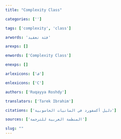 ```yaml
---
title: "Complexity Class"

categories: ['']

tags: ['complexity', 'class']

arwords: 'فئة تعقيد'

arexps: []

enwords: ['Complexity Class']

enexps: []

arlexicons: ['ف']

enlexicons: ['C']

authors: ['Ruqayya Roshdy']

translators: ['Tarek Ibrahim']

citations: ['دليل أكسفورد في السانيات الحاسوبية']

sources: ['المنظمة العربية للترجمة']

slug: ""
---
```

